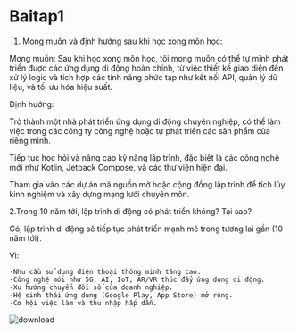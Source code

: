 # Baitap1
1. Mong muốn và định hướng sau khi học xong môn học:

Mong muốn: Sau khi học xong môn học, tôi mong muốn có thể tự mình phát triển được các ứng dụng di động hoàn chỉnh, từ việc thiết kế giao diện đến xử lý logic và tích hợp các tính năng phức tạp như kết nối API, quản lý dữ liệu, và tối ưu hóa hiệu suất.

Định hướng:

Trở thành một nhà phát triển ứng dụng di động chuyên nghiệp, có thể làm việc trong các công ty công nghệ hoặc tự phát triển các sản phẩm của riêng mình.

Tiếp tục học hỏi và nâng cao kỹ năng lập trình, đặc biệt là các công nghệ mới như Kotlin, Jetpack Compose, và các thư viện hiện đại.

Tham gia vào các dự án mã nguồn mở hoặc cộng đồng lập trình để tích lũy kinh nghiệm và xây dựng mạng lưới chuyên môn.

2.Trong 10 năm tới, lập trình di động có phát triển không? Tại sao?

Có, lập trình di động sẽ tiếp tục phát triển mạnh mẽ trong tương lai gần (10 năm tới).

Vì:

    -Nhu cầu sử dụng điện thoại thông minh tăng cao.
    -Công nghệ mới như 5G, AI, IoT, AR/VR thúc đẩy ứng dụng di động.
    -Xu hướng chuyển đổi số của doanh nghiệp.
    -Hệ sinh thái ứng dụng (Google Play, App Store) mở rộng.
    -Cơ hội việc làm và thu nhập hấp dẫn.

![download](https://github.com/user-attachments/assets/b0a10c19-d979-48db-8f8f-d2c5625312da)
